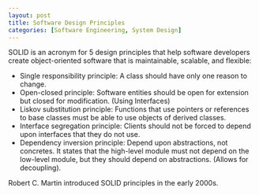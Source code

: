 ```yaml
---
layout: post
title: Software Design Principles
categories: [Software Engineering, System Design]
---
```


SOLID is an acronym for 5 design principles that help software developers create object-oriented software that is maintainable, scalable, and flexible: 
- Single responsibility principle: A class should have only one reason to change. 
- Open-closed principle: Software entities should be open for extension but closed for modification. (Using Interfaces)
- Liskov substitution principle: Functions that use pointers or references to base classes must be able to use objects of derived classes. 
- Interface segregation principle: Clients should not be forced to depend upon interfaces that they do not use. 
- Dependency inversion principle: Depend upon abstractions, not concretes. It states that the high-level module must not depend on the low-level module, but they should depend on abstractions. (Allows for decoupling).


Robert C. Martin introduced SOLID principles in the early 2000s.

